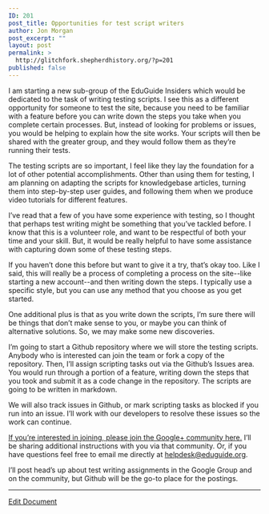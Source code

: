 ```yaml
---
ID: 201
post_title: Opportunities for test script writers
author: Jon Morgan
post_excerpt: ""
layout: post
permalink: >
  http://glitchfork.shepherdhistory.org/?p=201
published: false
---
```

<p>I am starting a new sub-group of the EduGuide Insiders which would be dedicated to the task of writing testing scripts. I see this as a different opportunity for someone to test the site, because you need to be familiar with a feature before you can write down the steps you take when you complete certain processes. But, instead of looking for problems or issues, you would be helping to explain how the site works. Your scripts will then be shared with the greater group, and they would follow them as they’re running their tests.</p>
<p>The testing scripts are so important, I feel like they lay the foundation for a lot of other potential accomplishments. Other than using them for testing, I am planning on adapting the scripts for knowledgebase articles, turning them into step-by-step user guides, and following them when we produce video tutorials for different features.</p>
<p>I’ve read that a few of you have some experience with testing, so I thought that perhaps test writing might be something that you’ve tackled before. I know that this is a volunteer role, and want to be respectful of both your time and your skill. But, it would be really helpful to have some assistance with capturing down some of these testing steps.</p>
<p>If you haven’t done this before but want to give it a try, that’s okay too. Like I said, this will really be a process of completing a process on the site--like starting a new account--and then writing down the steps. I typically use a specific style, but you can use any method that you choose as you get started.</p>
<p>One additional plus is that as you write down the scripts, I’m sure there will be things that don’t make sense to you, or maybe you can think of alternative solutions. So, we may make some new discoveries.</p>
<p>I’m going to start a Github repository where we will store the testing scripts. Anybody who is interested can join the team or fork a copy of the repository. Then, I’ll assign scripting tasks out via the Github’s Issues area. You would run through a portion of a feature, writing down the steps that you took and submit it as a code change in the repository. The scripts are going to be written in markdown.</p>
<p></p>
<p>We will also track issues in Github, or mark scripting tasks as blocked if you run into an issue. I’ll work with our developers to resolve these issues so the work can continue.</p>
<p></p>
<p><a href="https://plus.google.com/b/102906894756847084014/communities/102478425677172456396">If you’re interested in joining, please join the Google+ community here.</a> I’ll be sharing additional instructions with you via that community. Or, if you have questions feel free to email me directly at <a href="mailto:helpdesk@eduguide.org">helpdesk@eduguide.org</a>.</p>
<p></p>
<p>I’ll post head’s up about test writing assignments in the Google Group and on the community, but Github will be the go-to place for the postings.</p>
<p></p>
<p><hr></p>
<p><a href="https://docs.google.com/document/d/1clDq5gTqaJq7sBM4tDDQv4NtJc3_8RBqoo9bZ-kR1EY/edit?usp=sharing">Edit Document</a></p>